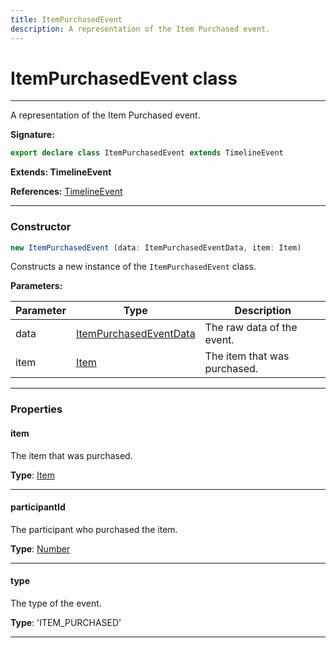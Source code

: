 ```yaml
---
title: ItemPurchasedEvent
description: A representation of the Item Purchased event.
---
```


# ItemPurchasedEvent class

---

A representation of the Item Purchased event.

**Signature:**

```ts
export declare class ItemPurchasedEvent extends TimelineEvent 
```

**Extends: TimelineEvent**

**References:** [TimelineEvent](/api/classes/timelineevent)

---

### Constructor

```ts
new ItemPurchasedEvent (data: ItemPurchasedEventData, item: Item)
```

Constructs a new instance of the `ItemPurchasedEvent` class.

**Parameters:**

| Parameter | Type | Description |
| --------- | ---- | ----------- |
| data | [ItemPurchasedEventData](/api/interfaces/itempurchasedeventdata) | The raw data of the event. |
| item | [Item](/api/classes/item) | The item that was purchased. |
---

### Properties

#### item

The item that was purchased.



**Type**: [Item](/api/classes/item)

---

#### participantId

The participant who purchased the item.



**Type**: [Number](https://developer.mozilla.org/en-US/docs/Web/JavaScript/Reference/Global_Objects/Number)

---

#### type

The type of the event.



**Type**: 'ITEM_PURCHASED'

---

